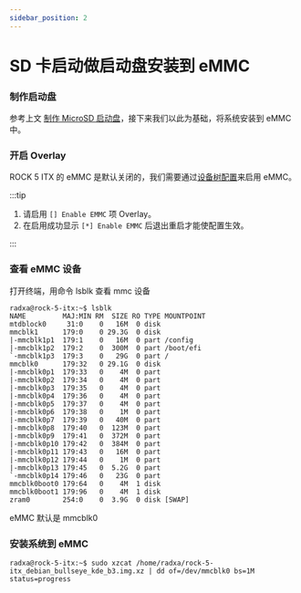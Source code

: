 ```yaml
---
sidebar_position: 2
---
```


# SD 卡启动做启动盘安装到 eMMC

### 制作启动盘

参考上文 [制作 MicroSD 启动盘](./etcher)，接下来我们以此为基础，将系统安装到 eMMC 中。

### 开启 Overlay

ROCK 5 ITX 的 eMMC 是默认关闭的，我们需要通过[设备树配置](../os-config/rsetup#overlays)来启用 eMMC。

:::tip

1. 请启用 `[] Enable EMMC` 项 Overlay。
2. 在启用成功显示 `[*] Enable EMMC` 后退出重启才能使配置生效。

:::

### 查看 eMMC 设备

打开终端，用命令 lsblk 查看 mmc 设备

```
radxa@rock-5-itx:~$ lsblk
NAME         MAJ:MIN RM  SIZE RO TYPE MOUNTPOINT
mtdblock0     31:0    0   16M  0 disk
mmcblk1      179:0    0 29.3G  0 disk
|-mmcblk1p1  179:1    0   16M  0 part /config
|-mmcblk1p2  179:2    0  300M  0 part /boot/efi
`-mmcblk1p3  179:3    0   29G  0 part /
mmcblk0      179:32   0 29.1G  0 disk
|-mmcblk0p1  179:33   0    4M  0 part
|-mmcblk0p2  179:34   0    4M  0 part
|-mmcblk0p3  179:35   0    4M  0 part
|-mmcblk0p4  179:36   0    4M  0 part
|-mmcblk0p5  179:37   0    4M  0 part
|-mmcblk0p6  179:38   0    1M  0 part
|-mmcblk0p7  179:39   0   40M  0 part
|-mmcblk0p8  179:40   0  123M  0 part
|-mmcblk0p9  179:41   0  372M  0 part
|-mmcblk0p10 179:42   0  384M  0 part
|-mmcblk0p11 179:43   0   16M  0 part
|-mmcblk0p12 179:44   0    1M  0 part
|-mmcblk0p13 179:45   0  5.2G  0 part
`-mmcblk0p14 179:46   0   23G  0 part
mmcblk0boot0 179:64   0    4M  1 disk
mmcblk0boot1 179:96   0    4M  1 disk
zram0        254:0    0  3.9G  0 disk [SWAP]
```

eMMC 默认是 mmcblk0

### 安装系统到 eMMC

```
radxa@rock-5-itx:~$ sudo xzcat /home/radxa/rock-5-itx_debian_bullseye_kde_b3.img.xz | dd of=/dev/mmcblk0 bs=1M status=progress
```
